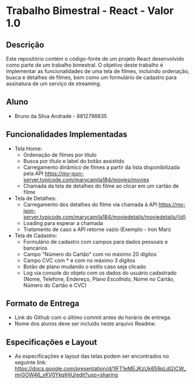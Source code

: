 # Trabalho Bimestral - React - Valor 1.0

## Descrição
Este repositório contém o código-fonte de um projeto React desenvolvido como parte de um trabalho bimestral. O objetivo deste trabalho é implementar as funcionalidades de uma tela de filmes, incluindo ordenação, busca e detalhes de filmes, bem como um formulário de cadastro para assinatura de um serviço de streaming.

## Aluno
- Bruno da Silva Andrade - 8812798835

## Funcionalidades Implementadas
- Tela Home:
    - Ordenação de filmes por título
    - Busca por título e label do botão assistido
    - Carregamento dinâmico de filmes a partir da lista disponibilizada pela API https://my-json-server.typicode.com/marycamila184/movies/movies
    - Chamada da tela de detalhes do filme ao clicar em um cartão de filme
- Tela de Detalhes:
    - Carregamento dos detalhes do filme via chamada à API https://my-json-server.typicode.com/marycamila184/moviedetails/moviedetails/{id}
    - Loading para esperar a chamada
    - Tratamento de caso a API retorne vazio (Exemplo - Iron Man)
- Tela de Cadastro:
    - Formulário de cadastro com campos para dados pessoais e bancários
    - Campo "Número do Cartão" com no máximo 20 dígitos
    - Campo CVC com * e com no máximo 3 dígitos
    - Botão de plano mudando o estilo caso seja clicado
    - Log via console do objeto com os dados do usuário cadastrado (Nome, Telefone, Endereço, Plano Escolhido, Nome no Cartão, Número do Cartão e CVC)

## Formato de Entrega
- Link do Github com o último commit antes do horário de entrega.
- Nome dos alunos deve ser incluído neste arquivo Readme.

## Especificações e Layout
- As especificações e layout das telas podem ser encontrados no seguinte link: https://docs.google.com/presentation/d/1lFT1eMEJKzUk659pLdl2jCW_mrGOW46_xKV0YkqIHjU/edit?usp=sharing